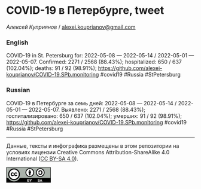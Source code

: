 COVID-19 в Петербурге, tweet
============================

*Алексей Куприянов* /
<a href="mailto:alexei.kouprianov@gmail.com" class="email">alexei.kouprianov@gmail.com</a>

### English

COVID-19 in St. Petersburg for: 2022-05-08 — 2022-05-14 / 2022-05-01 —
2022-05-07. Сonfirmed: 2271 / 2568 (88.43%); hospitalized: 650 / 637
(102.04%); deaths: 91 / 92 (98.91%);
<a href="https://github.com/alexei-kouprianov/COVID-19.SPb.monitoring" class="uri">https://github.com/alexei-kouprianov/COVID-19.SPb.monitoring</a>
\#covid19 \#Russia \#StPetersburg

### Russian

COVID-19 в Петербурге за семь дней: 2022-05-08 — 2022-05-14 / 2022-05-01
— 2022-05-07. Выявлено: 2271 / 2568 (88.43%); госпитализировано: 650 /
637 (102.04%); умерших: 91 / 92 (98.91%);
<a href="https://github.com/alexei-kouprianov/COVID-19.SPb.monitoring" class="uri">https://github.com/alexei-kouprianov/COVID-19.SPb.monitoring</a>
\#covid19 \#Russia \#StPetersburg

------------------------------------------------------------------------

Данные, тексты и инфографика размещены в этом репозитории на условиях
лицензии Creative Commons Attribution-ShareAlike 4.0 International ([CC
BY-SA 4.0](https://creativecommons.org/licenses/by-sa/4.0/)).

![](../misc/CC-BY-SA-icon.png "CC-BY-SA")
